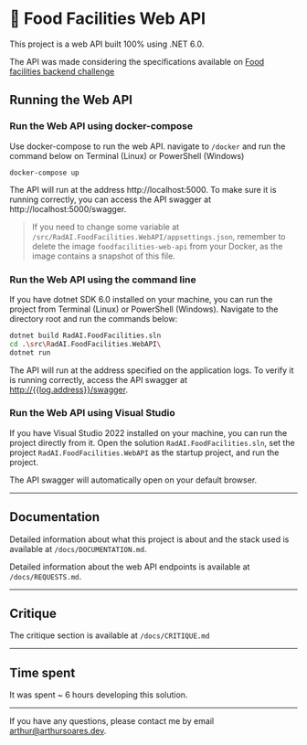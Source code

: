 # 🍔 Food Facilities Web API

This project is a web API built 100% using .NET 6.0.

The API was made considering the specifications available on [Food facilities backend challenge](https://github.com/radaisystems/food-facilities-challenge)

## Running the Web API
### Run the Web API using docker-compose

Use docker-compose to run the web API. navigate to `/docker` and run the command below on Terminal (Linux) or PowerShell (Windows)

```bach
docker-compose up
```
The API will run at the address http://localhost:5000. To make sure it is running correctly, you can access the API swagger at http://localhost:5000/swagger.

> If you need to change some variable at `/src/RadAI.FoodFacilities.WebAPI/appsettings.json`, remember to delete the image `foodfacilities-web-api` from your Docker, as the image contains a snapshot of this file.

### Run the Web API using the command line

If you have dotnet SDK 6.0 installed on your machine, you can run the project from Terminal (Linux) or PowerShell (Windows).
Navigate to the directory root and run the commands below:

```bash
dotnet build RadAI.FoodFacilities.sln
cd .\src\RadAI.FoodFacilities.WebAPI\
dotnet run
```

The API will run at the address specified on the application logs. To verify it is running correctly, access the API swagger at [http://{{log.address}}/swagger]().

### Run the Web API using Visual Studio

If you have Visual Studio 2022 installed on your machine, you can run the project directly from it.
Open the solution `RadAI.FoodFacilities.sln`, set the project `RadAI.FoodFacilities.WebAPI` as the startup project, and run the project.

The API swagger will automatically open on your default browser.

---

## Documentation

Detailed information about what this project is about and the stack used is available at `/docs/DOCUMENTATION.md`.

Detailed information about the web API endpoints is available at `/docs/REQUESTS.md`.

---

## Critique

The critique section is available at `/docs/CRITIQUE.md`

---

## Time spent

It was spent ~ 6 hours developing this solution.

---

If you have any questions, please contact me by email [arthur@arthursoares.dev](mailto:arthur@arthursoares.dev).
